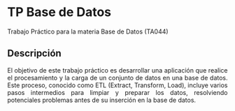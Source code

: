 # TP Base de Datos
Trabajo Práctico para la materia Base de Datos (TA044)

## Descripción

<p align="justify">
El objetivo de este trabajo práctico es desarrollar una aplicación que realice el procesamiento y
la carga de un conjunto de datos en una base de datos. Este proceso, conocido como ETL
(Extract, Transform, Load), incluye varios pasos intermedios para limpiar y preparar los datos,
resolviendo potenciales problemas antes de su inserción en la base de datos.
</p>

